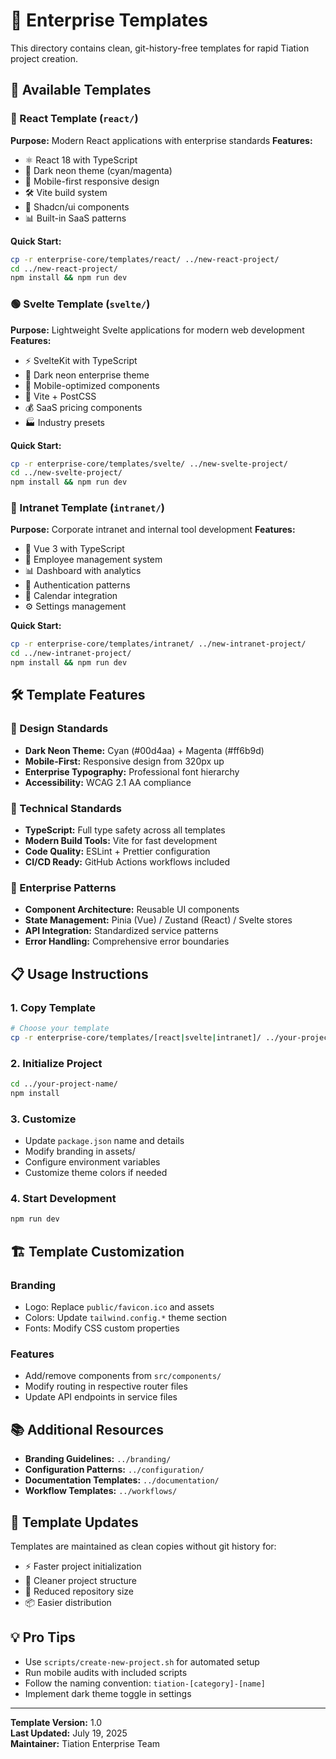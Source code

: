 # 🏢 Enterprise Templates

This directory contains clean, git-history-free templates for rapid Tiation project creation.

## 📁 Available Templates

### 🔵 React Template (`react/`)
**Purpose:** Modern React applications with enterprise standards
**Features:**
- ⚛️ React 18 with TypeScript
- 🎨 Dark neon theme (cyan/magenta)
- 📱 Mobile-first responsive design
- 🛠️ Vite build system
- 🧩 Shadcn/ui components
- 📊 Built-in SaaS patterns

**Quick Start:**
```bash
cp -r enterprise-core/templates/react/ ../new-react-project/
cd ../new-react-project/
npm install && npm run dev
```

### 🟢 Svelte Template (`svelte/`)
**Purpose:** Lightweight Svelte applications for modern web development
**Features:**
- ⚡ SvelteKit with TypeScript
- 🎨 Dark neon enterprise theme
- 📱 Mobile-optimized components
- 🚀 Vite + PostCSS
- 💰 SaaS pricing components
- 🏭 Industry presets

**Quick Start:**
```bash
cp -r enterprise-core/templates/svelte/ ../new-svelte-project/
cd ../new-svelte-project/
npm install && npm run dev
```

### 🔷 Intranet Template (`intranet/`)
**Purpose:** Corporate intranet and internal tool development
**Features:**
- 🏢 Vue 3 with TypeScript
- 👥 Employee management system
- 📊 Dashboard with analytics
- 🔐 Authentication patterns
- 📅 Calendar integration
- ⚙️ Settings management

**Quick Start:**
```bash
cp -r enterprise-core/templates/intranet/ ../new-intranet-project/
cd ../new-intranet-project/
npm install && npm run dev
```

## 🛠️ Template Features

### 🎨 Design Standards
- **Dark Neon Theme:** Cyan (#00d4aa) + Magenta (#ff6b9d)
- **Mobile-First:** Responsive design from 320px up
- **Enterprise Typography:** Professional font hierarchy
- **Accessibility:** WCAG 2.1 AA compliance

### 🔧 Technical Standards
- **TypeScript:** Full type safety across all templates
- **Modern Build Tools:** Vite for fast development
- **Code Quality:** ESLint + Prettier configuration
- **CI/CD Ready:** GitHub Actions workflows included

### 💼 Enterprise Patterns
- **Component Architecture:** Reusable UI components
- **State Management:** Pinia (Vue) / Zustand (React) / Svelte stores
- **API Integration:** Standardized service patterns
- **Error Handling:** Comprehensive error boundaries

## 📋 Usage Instructions

### 1. Copy Template
```bash
# Choose your template
cp -r enterprise-core/templates/[react|svelte|intranet]/ ../your-project-name/
```

### 2. Initialize Project
```bash
cd ../your-project-name/
npm install
```

### 3. Customize
- Update `package.json` name and details
- Modify branding in assets/
- Configure environment variables
- Customize theme colors if needed

### 4. Start Development
```bash
npm run dev
```

## 🏗️ Template Customization

### Branding
- Logo: Replace `public/favicon.ico` and assets
- Colors: Update `tailwind.config.*` theme section
- Fonts: Modify CSS custom properties

### Features
- Add/remove components from `src/components/`
- Modify routing in respective router files
- Update API endpoints in service files

## 📚 Additional Resources

- **Branding Guidelines:** `../branding/`
- **Configuration Patterns:** `../configuration/`
- **Documentation Templates:** `../documentation/`
- **Workflow Templates:** `../workflows/`

## 🔄 Template Updates

Templates are maintained as clean copies without git history for:
- ⚡ Faster project initialization
- 🧹 Cleaner project structure
- 🚀 Reduced repository size
- 📦 Easier distribution

## 💡 Pro Tips

- Use `scripts/create-new-project.sh` for automated setup
- Run mobile audits with included scripts
- Follow the naming convention: `tiation-[category]-[name]`
- Implement dark theme toggle in settings

---

**Template Version:** 1.0  
**Last Updated:** July 19, 2025  
**Maintainer:** Tiation Enterprise Team
